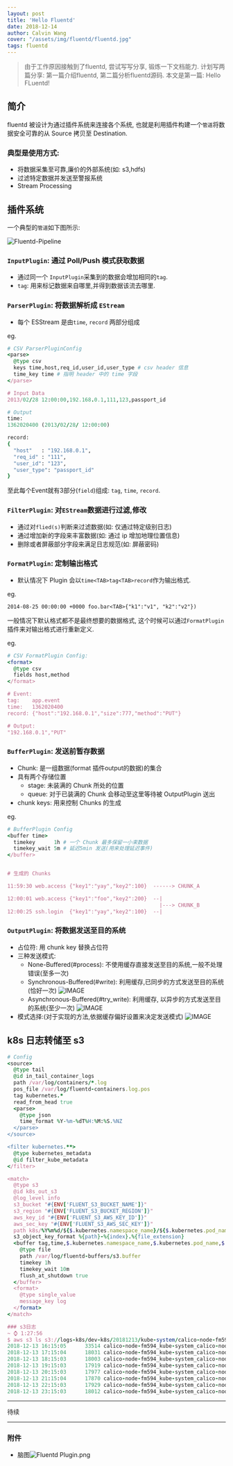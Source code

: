 ```yaml
---
layout: post
title: 'Hello Fluentd'
date: 2018-12-14
author: Calvin Wang
cover: "/assets/img/fluentd/fluentd.jpg"
tags: fluentd
---
```


> 由于工作原因接触到了fluentd, 尝试写写分享, 锻炼一下文档能力. 计划写两篇分享: 第一篇介绍fluentd, 第二篇分析fluentd源码. 本文是第一篇: Hello FLuentd!


## 简介
fluentd 被设计为通过插件系统来连接各个系统, 也就是利用插件构建一个`管道`将数据安全可靠的从 Source 拷贝至 Destination.

### 典型是使用方式:
  * 将数据采集至可靠,廉价的外部系统(如: s3,hdfs)
  * 过滤特定数据并发送至警报系统
  * Stream Processing

##  插件系统
一个典型的`管道`如下图所示:

![Fluentd-Pipeline](/assets/img/fluentd/pipeline.png)

### `InputPlugin`: 通过 Poll/Push 模式获取数据
  * 通过同一个 `InputPlugin`采集到的数据会增加相同的`tag`. 
  * `tag`: 用来标记数据来自哪里,并得到数据该流去哪里.

### `ParserPlugin`: 将数据解析成 `EStream`
  * 每个 ESStream 是由`time`, `record` 两部分组成

eg.

```ruby
# CSV ParserPluginConfig
<parse>
  @type csv
  keys time,host,req_id,user_id,user_type # csv header 信息
  time_key time # 指明 header 中的 time 字段
</parse>

# Input Data
2013/02/28 12:00:00,192.168.0.1,111,123,passport_id

# Output
time:
1362020400 (2013/02/28/ 12:00:00)

record:
{
  "host"   : "192.168.0.1",
  "req_id" : "111",
  "user_id": "123",
  "user_type": "passport_id"
}
```

至此每个Event就有3部分(`field`)组成: `tag`, `time`, `record`.

### `FilterPlugin`: 对`EStream`数据进行过滤,修改
  * 通过对`flied(s)`判断来过滤数据(如: 仅通过特定级别日志)
  * 通过增加新的字段来丰富数据(如: 通过 ip 增加地理位置信息)
  * 删除或者屏蔽部分字段来满足日志规范(如: 屏蔽密码)

### `FormatPlugin`: 定制输出格式
* 默认情况下 Plugin 会以```time<TAB>tag<TAB>record```作为输出格式. 

eg. 

```text
2014-08-25 00:00:00 +0000 foo.bar<TAB>{"k1":"v1", "k2":"v2"}) 
```

一般情况下默认格式都不是最终想要的数据格式, 这个时候可以通过`FormatPlugin`插件来对输出格式进行重新定义.

eg.

```ruby
# CSV FormatPlugin Config:
<format>
  @type csv
  fields host,method
</format>

# Event:
tag:    app.event
time:   1362020400
record: {"host":"192.168.0.1","size":777,"method":"PUT"}

# Output:
"192.168.0.1","PUT"
```

### `BufferPlugin`: 发送前暂存数据
  * Chunk: 是一组数据(format 插件output的数据)的集合
  * 具有两个存储位置
    * stage: 未装满的 Chunk 所处的位置
    * queue: 对于已装满的 Chunk 会移动至这里等待被 OutputPlugin 送出
  * chunk keys: 用来控制 Chunks 的生成

eg.

```ruby
# BufferPlugin Config
<buffer time>
  timekey      1h # 一个 Chunk 最多保留一小束数据
  timekey_wait 5m # 延迟5min 发送(用来处理延迟事件)
</buffer>


# 生成的 Chunks

11:59:30 web.access {"key1":"yay","key2":100}  ------> CHUNK_A

12:00:01 web.access {"key1":"foo","key2":200}  --|
                                                 |---> CHUNK_B
12:00:25 ssh.login  {"key1":"yay","key2":100}  --|
```

### `OutputPlugin`: 将数据发送至目的系统
  * 占位符: 用 chunk key 替换占位符
  * 三种发送模式:
    * None-Buffered(#process): 不使用缓存直接发送至目的系统,一般不处理错误(至多一次)
    * Synchronous-Buffered(#write): 利用缓存,已同步的方式发送至目的系统(恰好一次)
  ![IMAGE](/assets/img/fluentd/synchronous_buffered.jpg)
    * Asynchronous-Buffered(#try_write): 利用缓存, 以异步的方式发送至目的系统(至少一次)
  ![IMAGE](/assets/img/fluentd/asynchronous_Buffered.jpg)
  * 模式选择:(对于实现的方法,依据缓存偏好设置来决定发送模式)
  ![IMAGE](/assets/img/fluentd/work-flow.jpg)

## k8s 日志转储至 s3

```ruby
# Config
<source>
  @type tail
  @id in_tail_container_logs
  path /var/log/containers/*.log
  pos_file /var/log/fluentd-containers.log.pos
  tag kubernetes.*
  read_from_head true
  <parse>
    @type json
    time_format %Y-%m-%dT%H:%M:%S.%NZ
  </parse>
</source>

<filter kubernetes.**>
  @type kubernetes_metadata
  @id filter_kube_metadata
</filter>

<match>
  @type s3
  @id k8s_out_s3
  @log_level info
  s3_bucket "#{ENV['FLUENT_S3_BUCKET_NAME']}"
  s3_region "#{ENV['FLUENT_S3_BUCKET_REGION']}"
  aws_key_id "#{ENV['FLUENT_S3_AWS_KEY_ID']}"
  aws_sec_key "#{ENV['FLUENT_S3_AWS_SEC_KEY']}"
  path k8s/%Y%m%d/${$.kubernetes.namespace_name}/${$.kubernetes.pod_name}/${$.kubernetes.container_name}/${tag[4]}
  s3_object_key_format %{path}-%{index}.%{file_extension}
  <buffer tag,time,$.kubernetes.namespace_name,$.kubernetes.pod_name,$.kubernetes.container_name>
    @type file
    path /var/log/fluentd-buffers/s3.buffer
    timekey 1h
    timekey_wait 10m
    flush_at_shutdown true
  </buffer>
  <format>
    @type single_value
    message_key log
  </format>
</match>

### s3日志
~ ⌚ 1:27:56
$ aws s3 ls s3://logs-k8s/dev-k8s/20181213/kube-system/calico-node-fm594/calico-node/
2018-12-13 16:15:05      33514 calico-node-fm594_kube-system_calico-node-8c70f3c49313bb6095b2fd64e260a0157e04521ac006386bd8adfb3fc8689a62-0.gz
2018-12-13 17:15:04      18031 calico-node-fm594_kube-system_calico-node-8c70f3c49313bb6095b2fd64e260a0157e04521ac006386bd8adfb3fc8689a62-1.gz
2018-12-13 18:15:03      18003 calico-node-fm594_kube-system_calico-node-8c70f3c49313bb6095b2fd64e260a0157e04521ac006386bd8adfb3fc8689a62-2.gz
2018-12-13 19:15:03      17919 calico-node-fm594_kube-system_calico-node-8c70f3c49313bb6095b2fd64e260a0157e04521ac006386bd8adfb3fc8689a62-3.gz
2018-12-13 20:15:03      17977 calico-node-fm594_kube-system_calico-node-8c70f3c49313bb6095b2fd64e260a0157e04521ac006386bd8adfb3fc8689a62-4.gz
2018-12-13 21:15:04      17870 calico-node-fm594_kube-system_calico-node-8c70f3c49313bb6095b2fd64e260a0157e04521ac006386bd8adfb3fc8689a62-5.gz
2018-12-13 22:15:03      17929 calico-node-fm594_kube-system_calico-node-8c70f3c49313bb6095b2fd64e260a0157e04521ac006386bd8adfb3fc8689a62-6.gz
2018-12-13 23:15:03      18012 calico-node-fm594_kube-system_calico-node-8c70f3c49313bb6095b2fd64e260a0157e04521ac006386bd8adfb3fc8689a62-7.gz
```

<hr />

待续

<hr />

### 附件
* 脑图![Fluentd Plugin.png](/assets/img/fluentd/brain_map.png)